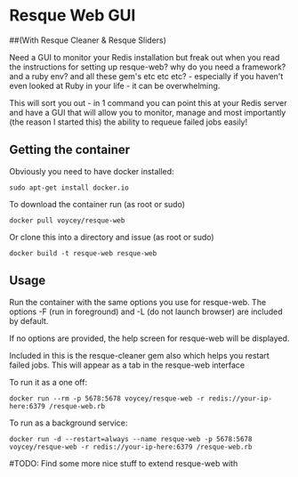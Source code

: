 # Resque Web GUI
##(With Resque Cleaner & Resque Sliders)

Need a GUI to monitor your Redis installation but freak out when you read the instructions for setting up resque-web? why do you need a framework? and a ruby env? and all these gem's etc etc etc? - especially if you haven't even looked at Ruby in your life - it can be overwhelming.

This will sort you out - in 1 command you can point this at your Redis server and have a GUI that will allow you to monitor, manage and most importantly (the reason I started this) the ability to requeue failed jobs easily!

## Getting the container
Obviously you need to have docker installed:

	sudo apt-get install docker.io
	
To download the container run (as root or sudo)

	docker pull voycey/resque-web

Or clone this into a directory and issue (as root or sudo)

	docker build -t resque-web resque-web

## Usage

Run the container with the same options you use for resque-web. The options -F (run in foreground) and -L (do not launch browser) are included by default.

If no options are provided, the help screen for resque-web will be displayed.

Included in this is the resque-cleaner gem also which helps you restart failed jobs. This will appear as a tab in the resque-web interface

To run it as a one off:

    docker run --rm -p 5678:5678 voycey/resque-web -r redis://your-ip-here:6379 /resque-web.rb

To run as a background service:

    docker run -d --restart=always --name resque-web -p 5678:5678 voycey/resque-web -r redis://your-ip-here:6379 /resque-web.rb

#TODO:
	Find some more nice stuff to extend resque-web with

